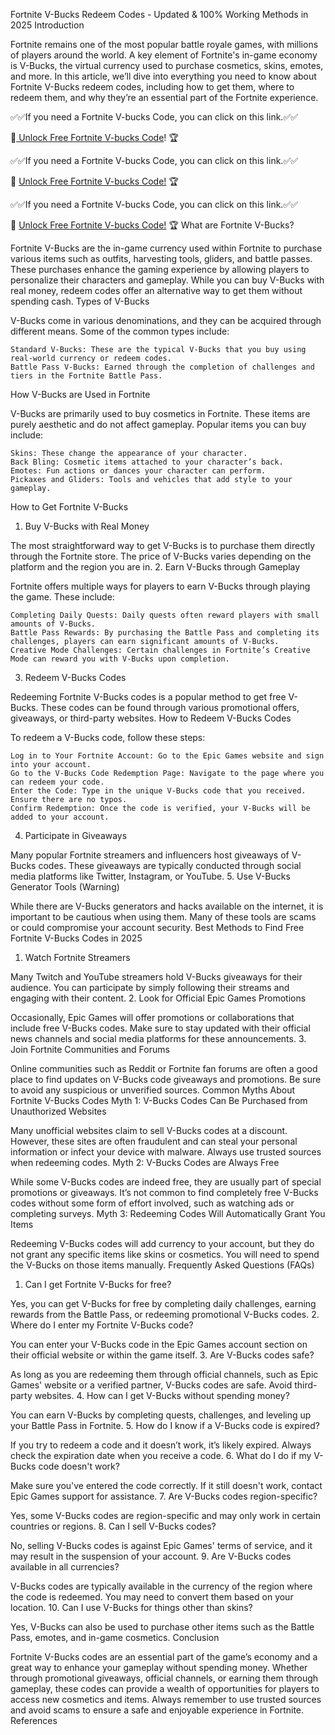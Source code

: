Fortnite V-Bucks Redeem Codes - Updated & 100% Working Methods in 2025
Introduction

Fortnite remains one of the most popular battle royale games, with millions of players around the world. A key element of Fortnite's in-game economy is V-Bucks, the virtual currency used to purchase cosmetics, skins, emotes, and more. In this article, we’ll dive into everything you need to know about Fortnite V-Bucks redeem codes, including how to get them, where to redeem them, and why they’re an essential part of the Fortnite experience.

✅✅If you need a Fortnite V-bucks Code, you can click on this link.✅✅

🚀[ Unlock Free Fortnite V-bucks Code](https://appbitly.com/kUDDv)! 🏆

✅✅If you need a Fortnite V-bucks Code, you can click on this link.✅✅

🚀 [Unlock Free Fortnite V-bucks Code!](https://appbitly.com/kUDDv) 🏆

✅✅If you need a Fortnite V-bucks Code, you can click on this link.✅✅

🚀 [Unlock Free Fortnite V-bucks Code!](https://appbitly.com/kUDDv) 🏆
What are Fortnite V-Bucks?

Fortnite V-Bucks are the in-game currency used within Fortnite to purchase various items such as outfits, harvesting tools, gliders, and battle passes. These purchases enhance the gaming experience by allowing players to personalize their characters and gameplay. While you can buy V-Bucks with real money, redeem codes offer an alternative way to get them without spending cash.
Types of V-Bucks

V-Bucks come in various denominations, and they can be acquired through different means. Some of the common types include:

    Standard V-Bucks: These are the typical V-Bucks that you buy using real-world currency or redeem codes.
    Battle Pass V-Bucks: Earned through the completion of challenges and tiers in the Fortnite Battle Pass.

How V-Bucks are Used in Fortnite

V-Bucks are primarily used to buy cosmetics in Fortnite. These items are purely aesthetic and do not affect gameplay. Popular items you can buy include:

    Skins: These change the appearance of your character.
    Back Bling: Cosmetic items attached to your character’s back.
    Emotes: Fun actions or dances your character can perform.
    Pickaxes and Gliders: Tools and vehicles that add style to your gameplay.

How to Get Fortnite V-Bucks
1. Buy V-Bucks with Real Money

The most straightforward way to get V-Bucks is to purchase them directly through the Fortnite store. The price of V-Bucks varies depending on the platform and the region you are in.
2. Earn V-Bucks through Gameplay

Fortnite offers multiple ways for players to earn V-Bucks through playing the game. These include:

    Completing Daily Quests: Daily quests often reward players with small amounts of V-Bucks.
    Battle Pass Rewards: By purchasing the Battle Pass and completing its challenges, players can earn significant amounts of V-Bucks.
    Creative Mode Challenges: Certain challenges in Fortnite’s Creative Mode can reward you with V-Bucks upon completion.

3. Redeem V-Bucks Codes

Redeeming Fortnite V-Bucks codes is a popular method to get free V-Bucks. These codes can be found through various promotional offers, giveaways, or third-party websites.
How to Redeem V-Bucks Codes

To redeem a V-Bucks code, follow these steps:

    Log in to Your Fortnite Account: Go to the Epic Games website and sign into your account.
    Go to the V-Bucks Code Redemption Page: Navigate to the page where you can redeem your code.
    Enter the Code: Type in the unique V-Bucks code that you received. Ensure there are no typos.
    Confirm Redemption: Once the code is verified, your V-Bucks will be added to your account.

4. Participate in Giveaways

Many popular Fortnite streamers and influencers host giveaways of V-Bucks codes. These giveaways are typically conducted through social media platforms like Twitter, Instagram, or YouTube.
5. Use V-Bucks Generator Tools (Warning)

While there are V-Bucks generators and hacks available on the internet, it is important to be cautious when using them. Many of these tools are scams or could compromise your account security.
Best Methods to Find Free Fortnite V-Bucks Codes in 2025
1. Watch Fortnite Streamers

Many Twitch and YouTube streamers hold V-Bucks giveaways for their audience. You can participate by simply following their streams and engaging with their content.
2. Look for Official Epic Games Promotions

Occasionally, Epic Games will offer promotions or collaborations that include free V-Bucks codes. Make sure to stay updated with their official news channels and social media platforms for these announcements.
3. Join Fortnite Communities and Forums

Online communities such as Reddit or Fortnite fan forums are often a good place to find updates on V-Bucks code giveaways and promotions. Be sure to avoid any suspicious or unverified sources.
Common Myths About Fortnite V-Bucks Codes
Myth 1: V-Bucks Codes Can Be Purchased from Unauthorized Websites

Many unofficial websites claim to sell V-Bucks codes at a discount. However, these sites are often fraudulent and can steal your personal information or infect your device with malware. Always use trusted sources when redeeming codes.
Myth 2: V-Bucks Codes are Always Free

While some V-Bucks codes are indeed free, they are usually part of special promotions or giveaways. It’s not common to find completely free V-Bucks codes without some form of effort involved, such as watching ads or completing surveys.
Myth 3: Redeeming Codes Will Automatically Grant You Items

Redeeming V-Bucks codes will add currency to your account, but they do not grant any specific items like skins or cosmetics. You will need to spend the V-Bucks on those items manually.
Frequently Asked Questions (FAQs)
1. Can I get Fortnite V-Bucks for free?

Yes, you can get V-Bucks for free by completing daily challenges, earning rewards from the Battle Pass, or redeeming promotional V-Bucks codes.
2. Where do I enter my Fortnite V-Bucks code?

You can enter your V-Bucks code in the Epic Games account section on their official website or within the game itself.
3. Are V-Bucks codes safe?

As long as you are redeeming them through official channels, such as Epic Games' website or a verified partner, V-Bucks codes are safe. Avoid third-party websites.
4. How can I get V-Bucks without spending money?

You can earn V-Bucks by completing quests, challenges, and leveling up your Battle Pass in Fortnite.
5. How do I know if a V-Bucks code is expired?

If you try to redeem a code and it doesn’t work, it’s likely expired. Always check the expiration date when you receive a code.
6. What do I do if my V-Bucks code doesn't work?

Make sure you've entered the code correctly. If it still doesn't work, contact Epic Games support for assistance.
7. Are V-Bucks codes region-specific?

Yes, some V-Bucks codes are region-specific and may only work in certain countries or regions.
8. Can I sell V-Bucks codes?

No, selling V-Bucks codes is against Epic Games' terms of service, and it may result in the suspension of your account.
9. Are V-Bucks codes available in all currencies?

V-Bucks codes are typically available in the currency of the region where the code is redeemed. You may need to convert them based on your location.
10. Can I use V-Bucks for things other than skins?

Yes, V-Bucks can also be used to purchase other items such as the Battle Pass, emotes, and in-game cosmetics.
Conclusion

Fortnite V-Bucks codes are an essential part of the game’s economy and a great way to enhance your gameplay without spending money. Whether through promotional giveaways, official channels, or earning them through gameplay, these codes can provide a wealth of opportunities for players to access new cosmetics and items. Always remember to use trusted sources and avoid scams to ensure a safe and enjoyable experience in Fortnite.
References

